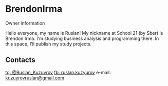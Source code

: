 # BrendonIrma
Owner information 

Hello everyone, my name is Ruslan! My nickname at School 21 (by Sber) is Brendon Irma.
I'm studying business analysis and programming there. In this space, I'll publish my study projects.


## Contacts
[tg: @Ruslan_Kuzuyrov](https://t.me/Ruslan_Kuzuyrov)
[fb: ruslan.kuzyurov](https://www.facebook.com/ruslan.kuzyurov/)
e-mail: kuzuyrovruslan@gmail.com
